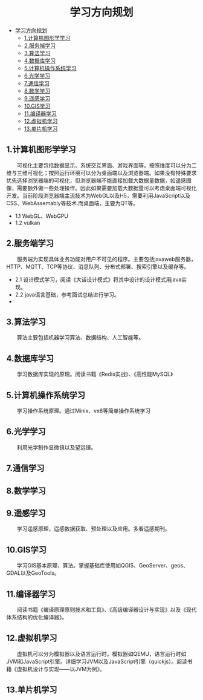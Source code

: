 # <center>学习方向规划</center>

- [学习方向规划](#学习方向规划)
  - [1.计算机图形学学习](#1计算机图形学学习)
  - [2.服务端学习](#2服务端学习)
  - [3.算法学习](#3算法学习)
  - [4.数据库学习](#4数据库学习)
  - [5.计算机操作系统学习](#5计算机操作系统学习)
  - [6.光学学习](#6光学学习)
  - [7.通信学习](#7通信学习)
  - [8.数学学习](#8数学学习)
  - [9.遥感学习](#9遥感学习)
  - [10.GIS学习](#10gis学习)
  - [11.编译器学习](#11编译器学习)
  - [12.虚拟机学习](#12虚拟机学习)
  - [13.单片机学习](#13单片机学习)

## 1.计算机图形学学习
&emsp;&emsp;可视化主要包括数据显示、系统交互界面、游戏界面等。按照维度可以分为二维与三维可视化；按照运行环境可以分为桌面端以及浏览器端。如果没有特殊要求优先选择浏览器端的可视化，但浏览器端不能直接加载大数据量数据，如遥感图像，需要额外做一些处理操作。因此如果需要加载大数据量可以考虑桌面端可视化开发。当前阶段浏览器端主流技术为WebGL以及H5，需要利用JavaScript以及CSS、WebAssemably等技术.而桌面端，主要为QT等。
- 1.1 WebGL、WebGPU
- 1.2 vulkan

## 2.服务端学习
&emsp;&emsp;服务端为实现具体业务功能对用户不可见的程序。主要包括javaweb服务器，HTTP、MQTT、TCP等协议、消息队列、分布式部署、搜索引擎以及缓存等。
- 2.1 设计模式学习，阅读《大话设计模式》将其中设计的设计模式用java实现。
- 2.2 java语言基础，参考面试总结进行学习。
- 
## 3.算法学习
&emsp;&emsp;算法主要包括机器学习算法、数据结构、人工智能等。

## 4.数据库学习
&emsp;&emsp;学习数据库实现的原理。阅读书籍《Redis实战》、《高性能MySQL》

## 5.计算机操作系统学习
&emsp;&emsp;学习操作系统原理。通过Minix、vx6等简单操作系统学习

## 6.光学学习
&emsp;&emsp;利用光学制作显微镜以及望远镜。

## 7.通信学习

## 8.数学学习

## 9.遥感学习
&emsp;&emsp;学习遥感原理，遥感数据获取、预处理以及应用。多看遥感期刊。

## 10.GIS学习
&emsp;&emsp;学习GIS基本原理，算法。掌握基础库使用如QGIS、GeoServer、geos、GDAL以及GeoTools。

## 11.编译器学习
&emsp;&emsp;阅读书籍《编译原理原则技术和工具》、《高级编译器设计与实现》以及《现代体系结构的优化编译器》。

## 12.虚拟机学习
&emsp;&emsp;虚拟机可以分为模拟器以及语言运行时。模拟器如QEMU，语言运行时如JVM和JavaScript引擎。详细学习JVM以及JavaScript引擎（quickjs）。阅读书籍《虚拟机设计与实现——以JVM为例》。

## 13.单片机学习
